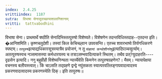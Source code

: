 ```yaml
---
index:  2.4.25
vrittiindex:  1187
sutra:  विभाषा सेनासुराच्छायाशालानिशानाम्
vritti:  tattvabodhini 
---
```


विभाषा सेना। प्राथमार्थे षष्ठीति सेनादिभिस्तत्पुरुषो विशेष्यते। विशेषणेन तदन्तविधिस्तदाह--एतदन्त इति। �आनिशमिति। कृष्णचतुर्दशी। तस्यां किल केचिच्छ्वान उपवसन्ति। एतच्च शावरभाष्ये तिर्यगधिकरणे स्पष्टम्। `तत्पुरुष`इत्याद्यधिकारसूत्रस्यात्रैव प्रयोजनं, न तु `संज्ञायां कन्थोशीनरेषु`इत्यादिपञ्चसूर्त्याम्। अतत्पुरुषस्यच नञ्समासस्या कर्मधारयस्य च तत्राऽसम्भवादित्याकरे स्थितम्। तथैव प्रत्?युदाहरति----दृढसेन इत्यादि। ननु बहुव्रीहौ विशेष्यनिन्घता न्याय्यैवेति किमनेन तत्पुरुषग्रहणेन?। मैवम्। न्यायापेक्षया वचनस्य बलीयस्त्वात्। किं चाऽसति तद्ग्रहणे द्वन्द्वे नपुंसकता स्यात्परवल्लिङ्गापवादत्वादस्य प्रकरणवादत्वादस्य प्रकरणस्येति दिक्। इति तत्पुरुषः॥

